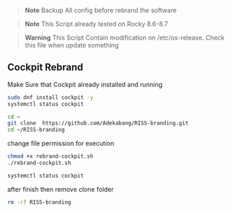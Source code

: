 > **Note**
> Backup All config before rebrand the software

> **Note**
> This Script already tested on Rocky 8.6-8.7

> **Warning**
> This Script Contain modification on /etc/os-release. Check this file when update something


## Cockpit Rebrand

Make Sure that Cockpit already installed and running
```sh
sudo dnf install cockpit -y
systemctl status cockpit
```


```sh
cd ~
git clone  https://github.com/Adekabang/RISS-branding.git
cd ~/RISS-branding
```

change file permission for execution

```sh
chmod +x rebrand-cockpit.sh
./rebrand-cockpit.sh
```

```sh
systemctl status cockpit
```

after finish then remove clone folder 
```sh
rm -rf RISS-branding
```
